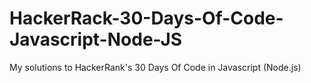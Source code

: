 # HackerRack-30-Days-Of-Code-Javascript-Node-JS
My solutions to HackerRank's 30 Days Of Code in Javascript (Node.js)
